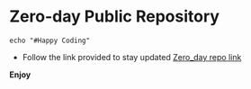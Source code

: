 # Zero-day Public Repository

~~~~~~
echo "#Happy Coding"
~~~~~~

* Follow the link provided to stay updated
[Zero_day repo link](https://github.com/Kinyarasam/zero_day)

**Enjoy**